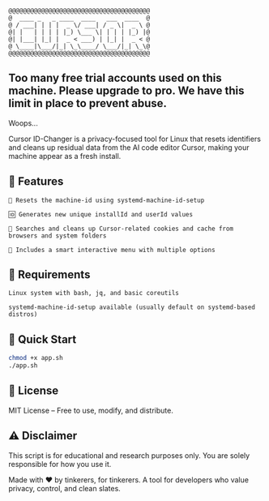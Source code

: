 ```text
@@@@@@@@@@@@@@@@@@@@@@@@@@@@@@@@@@@@@@@
@  ____ _   _ ____  ____   ___  ____  @
@ / ___| | | |  _ \/ ___| / _ \|  _ \ @
@| |   | | | | |_) \___ \| | | | |_) |@
@| |___| |_| |  _ < ___) | |_| |  _ < @
@ \____|\___/|_| \_\____/ \___/|_| \_\@
@@@@@@@@@@@@@@@@@@@@@@@@@@@@@@@@@@@@@@@
```


## Too many free trial accounts used on this machine. Please upgrade to pro. We have this limit in place to prevent abuse.
Woops...


Cursor ID-Changer is a privacy-focused tool for Linux that resets identifiers and cleans up residual data from the AI code editor Cursor, making your machine appear as a fresh install.

## 🔧 Features

    🔁 Resets the machine-id using systemd-machine-id-setup

    🆔 Generates new unique installId and userId values

    🧹 Searches and cleans up Cursor-related cookies and cache from browsers and system folders

    🧠 Includes a smart interactive menu with multiple options


 ## 🧪 Requirements

    Linux system with bash, jq, and basic coreutils

    systemd-machine-id-setup available (usually default on systemd-based distros)

## 🚀 Quick Start

```bash
chmod +x app.sh
./app.sh
```

## 📄 License

MIT License – Free to use, modify, and distribute.

## ⚠️ Disclaimer

This script is for educational and research purposes only.
You are solely responsible for how you use it.

Made with ❤️ by tinkerers, for tinkerers.
A tool for developers who value privacy, control, and clean slates.
